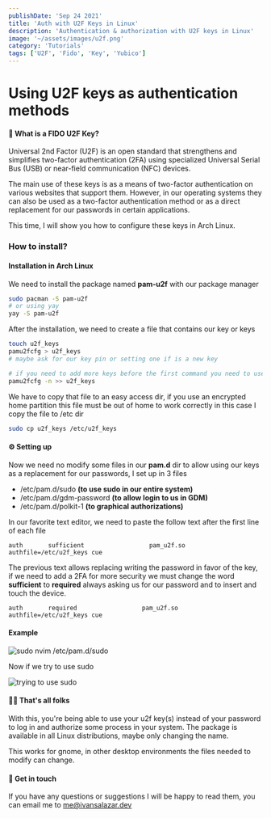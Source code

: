 ```yaml
---
publishDate: 'Sep 24 2021'
title: 'Auth with U2F Keys in Linux'
description: 'Authentication & authorization with U2F keys in Linux'
image: '~/assets/images/u2f.png'
category: 'Tutorials'
tags: ['U2F', 'Fido', 'Key', 'Yubico']
---
```


# Using U2F keys as authentication methods

#### 🤔 What is a FIDO U2F Key?

Universal 2nd Factor (U2F) is an open standard that strengthens and simplifies two-factor authentication (2FA) using specialized Universal Serial Bus (USB) or near-field communication (NFC) devices.

The main use of these keys is as a means of two-factor authentication on various websites that support them. However, in our operating systems they can also be used as a two-factor authentication method or as a direct replacement for our passwords in certain applications.

This time, I will show you how to configure these keys in Arch Linux.


### How to install?

#### Installation in Arch Linux

We need to install the package named **pam-u2f** with our package manager

```sh
sudo pacman -S pam-u2f
# or using yay
yay -S pam-u2f
```

After the installation, we need to create a file that contains our key or keys

```sh
touch u2f_keys
pamu2fcfg > u2f_keys
# maybe ask for our key pin or setting one if is a new key

# if you need to add more keys before the first command you need to use
pamu2fcfg -n >> u2f_keys
```
We have to copy that file to an easy access dir, if you use an encrypted home partition this file must be out of home to work correctly in this case I copy the file to /etc dir

```sh
sudo cp u2f_keys /etc/u2f_keys
```

#### ⚙️ Setting up

Now we need no modify some files in our **pam.d** dir to allow using our keys as a replacement for our passwords, I set up in 3 files

* /etc/pam.d/sudo **(to use sudo in our entire system)**
* /etc/pam.d/gdm-password **(to allow login to us in GDM)**
* /etc/pam.d/polkit-1 **(to graphical authorizations)**

In our favorite text editor, we need to paste the follow text after the first line of each file

`auth       sufficient                  pam_u2f.so      authfile=/etc/u2f_keys cue`

The previous text allows replacing writing the password in favor of the key, if we need to add a 2FA for more security we must change the word **sufficient** to **required** always asking us for our password and to insert and touch the device.

`auth       required                  pam_u2f.so      authfile=/etc/u2f_keys cue`

#### Example

![sudo nvim /etc/pam.d/sudo](https://res.cloudinary.com/ivansalazar/image/upload/v1632465748/Screenshot-20210924014206-868x581.png)

Now if we try to use sudo

![trying to use sudo](https://res.cloudinary.com/ivansalazar/image/upload/v1632465919/Screenshot-20210924014438-868x581.png)


#### 🐰🥕 That's all folks

With this, you're being able to use your u2f key(s) instead of your password to log in and authorize some process in your system. The package is available in all Linux distributions, maybe only changing the name.

This works for gnome, in other desktop environments the files needed to modify can change.

#### 🙋 Get in touch

If you have any questions or suggestions I will be happy to read them, you can email me to [me@ivansalazar.dev](mailto:me@ivansalazar.dev)


